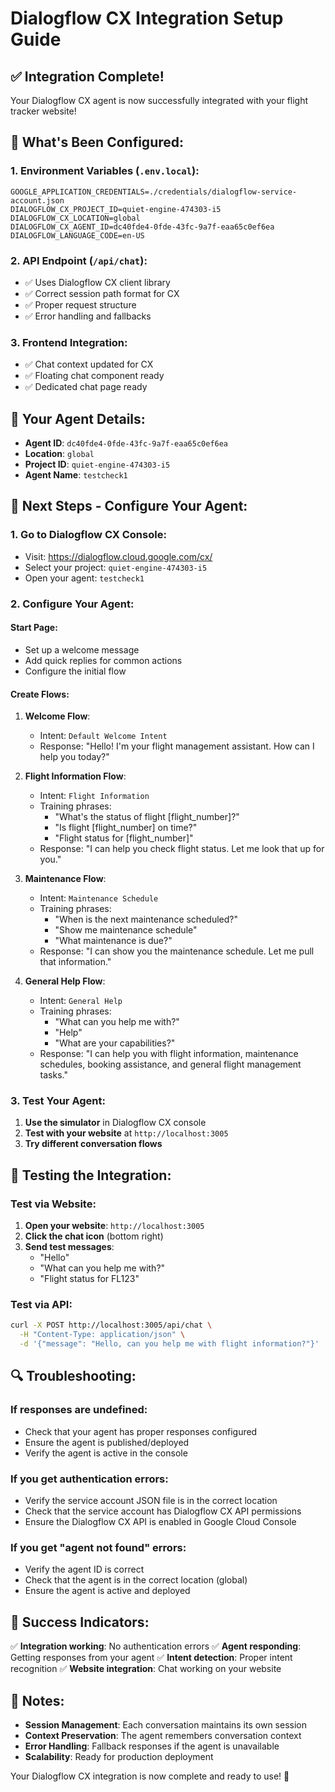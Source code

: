 # Dialogflow CX Integration Setup Guide

## ✅ Integration Complete!

Your Dialogflow CX agent is now successfully integrated with your flight tracker website!

## 🔧 What's Been Configured:

### 1. **Environment Variables** (`.env.local`):
```env
GOOGLE_APPLICATION_CREDENTIALS=./credentials/dialogflow-service-account.json
DIALOGFLOW_CX_PROJECT_ID=quiet-engine-474303-i5
DIALOGFLOW_CX_LOCATION=global
DIALOGFLOW_CX_AGENT_ID=dc40fde4-0fde-43fc-9a7f-eaa65c0ef6ea
DIALOGFLOW_LANGUAGE_CODE=en-US
```

### 2. **API Endpoint** (`/api/chat`):
- ✅ Uses Dialogflow CX client library
- ✅ Correct session path format for CX
- ✅ Proper request structure
- ✅ Error handling and fallbacks

### 3. **Frontend Integration**:
- ✅ Chat context updated for CX
- ✅ Floating chat component ready
- ✅ Dedicated chat page ready

## 🎯 **Your Agent Details:**
- **Agent ID**: `dc40fde4-0fde-43fc-9a7f-eaa65c0ef6ea`
- **Location**: `global`
- **Project ID**: `quiet-engine-474303-i5`
- **Agent Name**: `testcheck1`

## 🚀 **Next Steps - Configure Your Agent:**

### 1. **Go to Dialogflow CX Console**:
- Visit: https://dialogflow.cloud.google.com/cx/
- Select your project: `quiet-engine-474303-i5`
- Open your agent: `testcheck1`

### 2. **Configure Your Agent**:

#### **Start Page**:
- Set up a welcome message
- Add quick replies for common actions
- Configure the initial flow

#### **Create Flows**:
1. **Welcome Flow**:
   - Intent: `Default Welcome Intent`
   - Response: "Hello! I'm your flight management assistant. How can I help you today?"

2. **Flight Information Flow**:
   - Intent: `Flight Information`
   - Training phrases:
     - "What's the status of flight [flight_number]?"
     - "Is flight [flight_number] on time?"
     - "Flight status for [flight_number]"
   - Response: "I can help you check flight status. Let me look that up for you."

3. **Maintenance Flow**:
   - Intent: `Maintenance Schedule`
   - Training phrases:
     - "When is the next maintenance scheduled?"
     - "Show me maintenance schedule"
     - "What maintenance is due?"
   - Response: "I can show you the maintenance schedule. Let me pull that information."

4. **General Help Flow**:
   - Intent: `General Help`
   - Training phrases:
     - "What can you help me with?"
     - "Help"
     - "What are your capabilities?"
   - Response: "I can help you with flight information, maintenance schedules, booking assistance, and general flight management tasks."

### 3. **Test Your Agent**:
1. **Use the simulator** in Dialogflow CX console
2. **Test with your website** at `http://localhost:3005`
3. **Try different conversation flows**

## 🧪 **Testing the Integration:**

### **Test via Website**:
1. **Open your website**: `http://localhost:3005`
2. **Click the chat icon** (bottom right)
3. **Send test messages**:
   - "Hello"
   - "What can you help me with?"
   - "Flight status for FL123"

### **Test via API**:
```bash
curl -X POST http://localhost:3005/api/chat \
  -H "Content-Type: application/json" \
  -d '{"message": "Hello, can you help me with flight information?"}'
```

## 🔍 **Troubleshooting:**

### **If responses are undefined**:
- Check that your agent has proper responses configured
- Ensure the agent is published/deployed
- Verify the agent is active in the console

### **If you get authentication errors**:
- Verify the service account JSON file is in the correct location
- Check that the service account has Dialogflow CX API permissions
- Ensure the Dialogflow CX API is enabled in Google Cloud Console

### **If you get "agent not found" errors**:
- Verify the agent ID is correct
- Check that the agent is in the correct location (global)
- Ensure the agent is active and deployed

## 🎉 **Success Indicators:**

✅ **Integration working**: No authentication errors
✅ **Agent responding**: Getting responses from your agent
✅ **Intent detection**: Proper intent recognition
✅ **Website integration**: Chat working on your website

## 📝 **Notes:**

- **Session Management**: Each conversation maintains its own session
- **Context Preservation**: The agent remembers conversation context
- **Error Handling**: Fallback responses if the agent is unavailable
- **Scalability**: Ready for production deployment

Your Dialogflow CX integration is now complete and ready to use! 🚀




